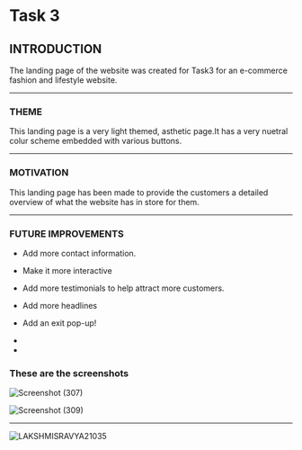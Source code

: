 # Task 3

## __INTRODUCTION__

The landing page of the website was created for Task3 for an e-commerce fashion and lifestyle website.

<hr>

### __THEME__

This landing page is a very light themed, asthetic page.It has a very nuetral colur scheme embedded with various buttons.

<hr>

### __MOTIVATION__

This landing page has been made to provide the customers a detailed overview of what the website has in store for them.

<hr>

### __FUTURE IMPROVEMENTS__

* Add more contact information.

* Make it more interactive

* Add more testimonials to help attract more customers.

* Add more headlines

* Add an exit pop-up!
* 
* 
### These are the screenshots

![Screenshot (307)](https://user-images.githubusercontent.com/99632838/156583090-bee65eb2-9316-4f90-93b1-cc55939486d1.png)


![Screenshot (309)](https://user-images.githubusercontent.com/99632838/156582657-b3ead7d7-8dc1-4b2b-bbbc-2a0f74d11e30.png)



<hr>


![LAKSHMISRAVYA21035](https://user-images.githubusercontent.com/99632838/156551565-8c2f4542-ea1e-4291-8ec9-7e27cb38ab5e.png)


